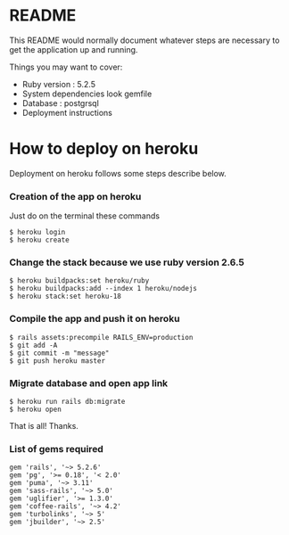 # README

This README would normally document whatever steps are necessary to get the
application up and running.

Things you may want to cover:

* Ruby version : 5.2.5
* System dependencies look gemfile
* Database : postgrsql
* Deployment instructions

# How to deploy on heroku
Deployment on heroku follows some steps describe below.


### Creation of the app on heroku
Just do on the terminal these commands

```
$ heroku login
$ heroku create
```
### Change the stack because we use ruby version 2.6.5
```
$ heroku buildpacks:set heroku/ruby
$ heroku buildpacks:add --index 1 heroku/nodejs
$ heroku stack:set heroku-18
```

### Compile the app and push it on heroku
```
$ rails assets:precompile RAILS_ENV=production
$ git add -A
$ git commit -m "message"
$ git push heroku master
```
### Migrate database and open app link

```
$ heroku run rails db:migrate
$ heroku open
```
That is all! Thanks.

### List of gems required
```
gem 'rails', '~> 5.2.6'
gem 'pg', '>= 0.18', '< 2.0'
gem 'puma', '~> 3.11'
gem 'sass-rails', '~> 5.0'
gem 'uglifier', '>= 1.3.0'
gem 'coffee-rails', '~> 4.2'
gem 'turbolinks', '~> 5'
gem 'jbuilder', '~> 2.5'
```
